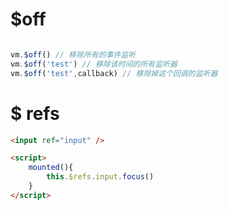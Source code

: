 # $off

```js

vm.$off() // 移除所有的事件监听
vm.$off('test') // 移除该时间的所有监听器
vm.$off('test',callback) // 移除掉这个回调的监听器
```

# $ refs

```html
<input ref="input" />

<script>
    mounted(){
        this.$refs.input.focus()
    }
</script>
```



